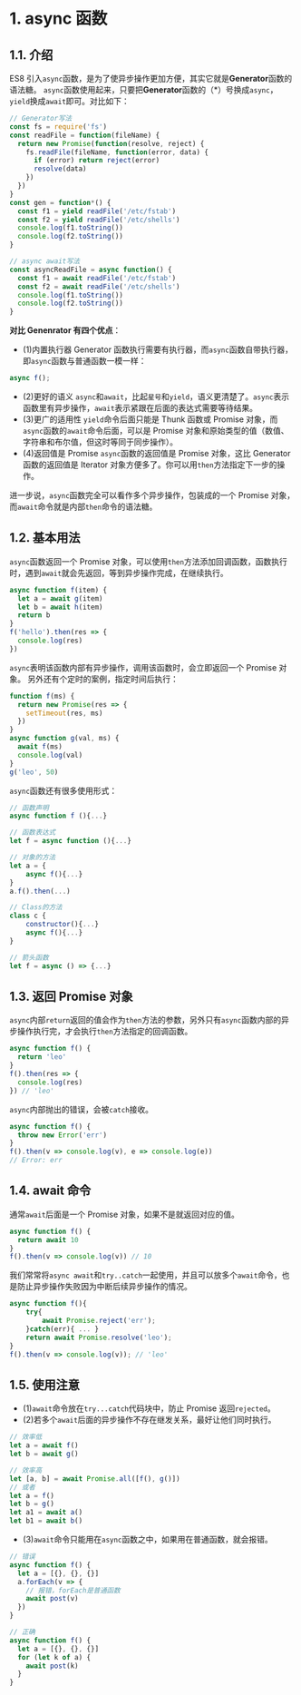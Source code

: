 # 1. async 函数

## 1.1. 介绍

ES8 引入`async`函数，是为了使异步操作更加方便，其实它就是**Generator**函数的语法糖。
`async`函数使用起来，只要把**Generator**函数的（\*）号换成`async`，`yield`换成`await`即可。对比如下：

```js
// Generator写法
const fs = require('fs')
const readFile = function(fileName) {
  return new Promise(function(resolve, reject) {
    fs.readFile(fileName, function(error, data) {
      if (error) return reject(error)
      resolve(data)
    })
  })
}
const gen = function*() {
  const f1 = yield readFile('/etc/fstab')
  const f2 = yield readFile('/etc/shells')
  console.log(f1.toString())
  console.log(f2.toString())
}

// async await写法
const asyncReadFile = async function() {
  const f1 = await readFile('/etc/fstab')
  const f2 = await readFile('/etc/shells')
  console.log(f1.toString())
  console.log(f2.toString())
}
```

**对比 Genenrator 有四个优点**：

- (1)内置执行器 Generator 函数执行需要有执行器，而`async`函数自带执行器，即`async`函数与普通函数一模一样：

```js
async f();
```

- (2)更好的语义 `async`和`await`，比起`星号`和`yield`，语义更清楚了。`async`表示函数里有异步操作，`await`表示紧跟在后面的表达式需要等待结果。
- (3)更广的适用性 `yield`命令后面只能是 Thunk 函数或 Promise 对象，而`async`函数的`await`命令后面，可以是 Promise 对象和原始类型的值（数值、字符串和布尔值，但这时等同于同步操作）。
- (4)返回值是 Promise `async`函数的返回值是 Promise 对象，这比 Generator 函数的返回值是 Iterator 对象方便多了。你可以用`then`方法指定下一步的操作。

进一步说，`async`函数完全可以看作多个异步操作，包装成的一个 Promise 对象，而`await`命令就是内部`then`命令的语法糖。

## 1.2. 基本用法

`async`函数返回一个 Promise 对象，可以使用`then`方法添加回调函数，函数执行时，遇到`await`就会先返回，等到异步操作完成，在继续执行。

```js
async function f(item) {
  let a = await g(item)
  let b = await h(item)
  return b
}
f('hello').then(res => {
  console.log(res)
})
```

`async`表明该函数内部有异步操作，调用该函数时，会立即返回一个 Promise 对象。
另外还有个定时的案例，指定时间后执行：

```js
function f(ms) {
  return new Promise(res => {
    setTimeout(res, ms)
  })
}
async function g(val, ms) {
  await f(ms)
  console.log(val)
}
g('leo', 50)
```

`async`函数还有很多使用形式：

```js
// 函数声明
async function f (){...}

// 函数表达式
let f = async function (){...}

// 对象的方法
let a = {
    async f(){...}
}
a.f().then(...)

// Class的方法
class c {
    constructor(){...}
    async f(){...}
}

// 箭头函数
let f = async () => {...}
```

## 1.3. 返回 Promise 对象

`async`内部`return`返回的值会作为`then`方法的参数，另外只有`async`函数内部的异步操作执行完，才会执行`then`方法指定的回调函数。

```js
async function f() {
  return 'leo'
}
f().then(res => {
  console.log(res)
}) // 'leo'
```

`async`内部抛出的错误，会被`catch`接收。

```js
async function f() {
  throw new Error('err')
}
f().then(v => console.log(v), e => console.log(e))
// Error: err
```

## 1.4. await 命令

通常`await`后面是一个 Promise 对象，如果不是就返回对应的值。

```js
async function f() {
  return await 10
}
f().then(v => console.log(v)) // 10
```

我们常常将`async await`和`try..catch`一起使用，并且可以放多个`await`命令，也是防止异步操作失败因为中断后续异步操作的情况。

```js
async function f(){
    try{
        await Promise.reject('err');
    }catch(err){ ... }
    return await Promise.resolve('leo');
}
f().then(v => console.log(v)); // 'leo'
```

## 1.5. 使用注意

- (1)`await`命令放在`try...catch`代码块中，防止 Promise 返回`rejected`。
- (2)若多个`await`后面的异步操作不存在继发关系，最好让他们同时执行。

```js
// 效率低
let a = await f()
let b = await g()

// 效率高
let [a, b] = await Promise.all([f(), g()])
// 或者
let a = f()
let b = g()
let a1 = await a()
let b1 = await b()
```

- (3)`await`命令只能用在`async`函数之中，如果用在普通函数，就会报错。

```js
// 错误
async function f() {
  let a = [{}, {}, {}]
  a.forEach(v => {
    // 报错，forEach是普通函数
    await post(v)
  })
}

// 正确
async function f() {
  let a = [{}, {}, {}]
  for (let k of a) {
    await post(k)
  }
}
```
